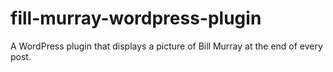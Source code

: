 # fill-murray-wordpress-plugin
A WordPress plugin that displays a picture of Bill Murray at the end of every post.
